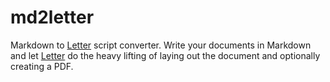 # md2letter

Markdown to [Letter](https://github.com/bennyboer/letter) script converter.
Write your documents in Markdown and let [Letter](https://github.com/bennyboer/letter) do the heavy lifting of laying out the document and optionally creating a PDF.
